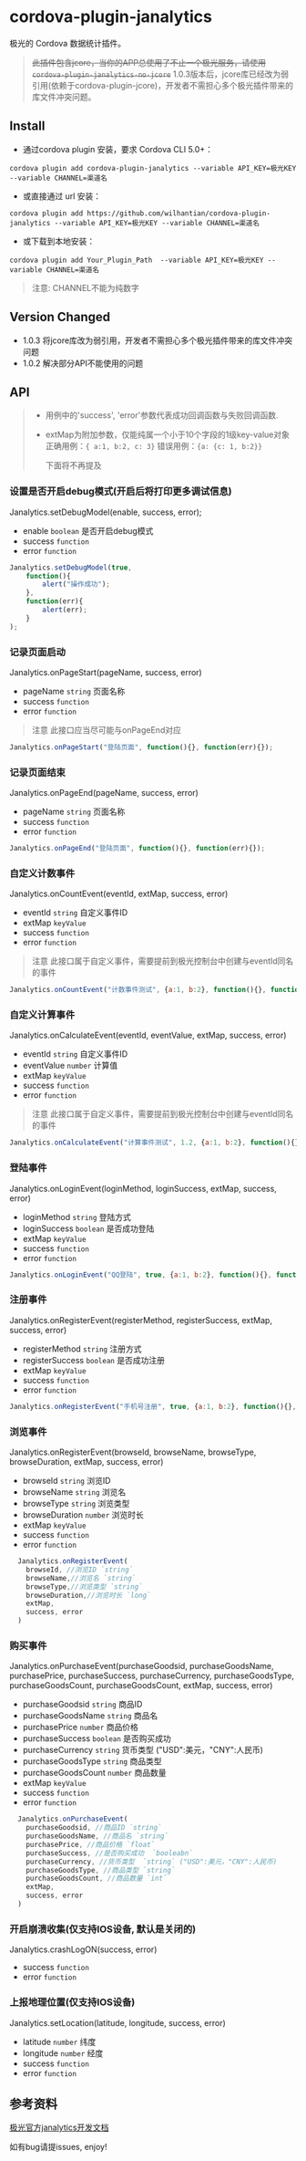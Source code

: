 # cordova-plugin-janalytics
极光的 Cordova 数据统计插件。
> ~~此插件包含jcore，当你的APP总使用了不止一个极光服务，请使用`cordova-plugin-janalytics-no-jcore`~~
> 1.0.3版本后，jcore库已经改为弱引用(依赖于cordova-plugin-jcore)，开发者不需担心多个极光插件带来的库文件冲突问题。

## Install
- 通过cordova plugin 安装，要求 Cordova CLI 5.0+：
``` shell
cordova plugin add cordova-plugin-janalytics --variable API_KEY=极光KEY --variable CHANNEL=渠道名
```
- 或直接通过 url 安装：
``` shell
cordova plugin add https://github.com/wilhantian/cordova-plugin-janalytics --variable API_KEY=极光KEY --variable CHANNEL=渠道名
```
- 或下载到本地安装：
``` shell
cordova plugin add Your_Plugin_Path  --variable API_KEY=极光KEY --variable CHANNEL=渠道名
```
> 注意: CHANNEL不能为纯数字

## Version Changed
- 1.0.3
    将jcore库改为弱引用，开发者不需担心多个极光插件带来的库文件冲突问题
- 1.0.2
    解决部分API不能使用的问题

## API
> - 用例中的'success', 'error'参数代表成功回调函数与失败回调函数.
> - extMap为附加参数，仅能纯属一个小于10个字段的1级key-value对象
>   正确用例：`{ a:1, b:2, c: 3}`
>   错误用例：`{a: {c: 1, b:2}}`
>
>   下面将不再提及

### 设置是否开启debug模式(开启后将打印更多调试信息)
Janalytics.setDebugModel(enable, success, error);
- enable `boolean` 是否开启debug模式
- success `function`
- error `function`

``` javascript
Janalytics.setDebugModel(true, 
	function(){
        alert("操作成功");
	}, 
	function(err){
		alert(err);
	}
);
```

### 记录页面启动
Janalytics.onPageStart(pageName, success, error)
- pageName `string` 页面名称
- success `function`
- error `function`
> 注意 此接口应当尽可能与onPageEnd对应

``` javascript
Janalytics.onPageStart("登陆页面", function(){}, function(err){});
```

### 记录页面结束
Janalytics.onPageEnd(pageName, success, error)
- pageName `string` 页面名称
- success `function`
- error `function`

``` javascript
Janalytics.onPageEnd("登陆页面", function(){}, function(err){});
```

### 自定义计数事件
Janalytics.onCountEvent(eventId, extMap, success, error)
- eventId `string` 自定义事件ID
- extMap `keyValue`
- success `function`
- error `function`
> 注意 此接口属于自定义事件，需要提前到极光控制台中创建与eventId同名的事件

``` javascript
Janalytics.onCountEvent("计数事件测试", {a:1, b:2}, function(){}, function(err){});
```

### 自定义计算事件
Janalytics.onCalculateEvent(eventId, eventValue, extMap, success, error)
- eventId `string` 自定义事件ID
- eventValue `number` 计算值
- extMap `keyValue`
- success `function`
- error `function`
> 注意 此接口属于自定义事件，需要提前到极光控制台中创建与eventId同名的事件

``` javascript
Janalytics.onCalculateEvent("计算事件测试", 1.2, {a:1, b:2}, function(){}, function(err){});
```

### 登陆事件
Janalytics.onLoginEvent(loginMethod, loginSuccess, extMap, success, error)
- loginMethod `string` 登陆方式
- loginSuccess `boolean` 是否成功登陆
- extMap `keyValue`
- success `function`
- error `function`
``` javascript
Janalytics.onLoginEvent("QQ登陆", true, {a:1, b:2}, function(){}, function(err){});
```

### 注册事件
Janalytics.onRegisterEvent(registerMethod, registerSuccess, extMap, success, error)
- registerMethod `string` 注册方式
- registerSuccess `boolean` 是否成功注册
- extMap `keyValue`
- success `function`
- error `function`

``` javascript
Janalytics.onRegisterEvent("手机号注册", true, {a:1, b:2}, function(){}, function(err){});
```

### 浏览事件
Janalytics.onRegisterEvent(browseId, browseName, browseType, browseDuration, extMap, success, error)
- browseId `string` 浏览ID
- browseName `string` 浏览名
- browseType `string` 浏览类型
- browseDuration `number` 浏览时长
- extMap `keyValue`
- success `function`
- error `function`

``` javascript
  Janalytics.onRegisterEvent(
    browseId, //浏览ID `string`
    browseName,//浏览名 `string`
    browseType,//浏览类型 `string`
    browseDuration,//浏览时长 `long`
    extMap,
    success, error
  )
```

### 购买事件
Janalytics.onPurchaseEvent(purchaseGoodsid, purchaseGoodsName, purchasePrice, purchaseSuccess, purchaseCurrency, purchaseGoodsType, purchaseGoodsCount, purchaseGoodsCount, extMap,  success, error)
- purchaseGoodsid `string` 商品ID
- purchaseGoodsName `string` 商品名
- purchasePrice `number` 商品价格
- purchaseSuccess `boolean` 是否购买成功
- purchaseCurrency `string` 货币类型 ("USD":美元，"CNY":人民币)
- purchaseGoodsType `string` 商品类型
- purchaseGoodsCount `number` 商品数量
- extMap `keyValue`
- success `function`
- error `function`

``` javascript
  Janalytics.onPurchaseEvent(
    purchaseGoodsid, //商品ID `string`
    purchaseGoodsName, //商品名 `string`
    purchasePrice, //商品价格 `float`
    purchaseSuccess, //是否购买成功  `booleabn`
    purchaseCurrency, //货币类型  `string` ("USD":美元，"CNY":人民币)
    purchaseGoodsType, //商品类型 `string`
    purchaseGoodsCount, //商品数量 `int`
    extMap,
    success, error
  )
```

### 开启崩溃收集(仅支持IOS设备, 默认是关闭的)
Janalytics.crashLogON(success, error)
- success `function`
- error `function`

### 上报地理位置(仅支持IOS设备)
Janalytics.setLocation(latitude, longitude, success, error)
- latitude `number` 纬度
- longitude `number` 经度
- success `function`
- error `function`

## 参考资料
[极光官方janalytics开发文档](https://docs.jiguang.cn/janalytics/guideline/intro/)

如有bug请提issues, enjoy!